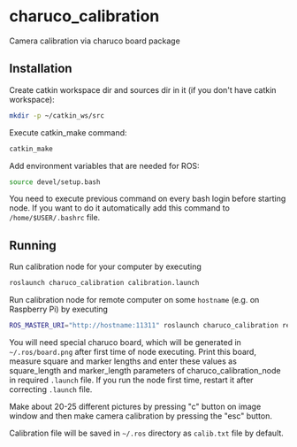 # charuco_calibration
Camera calibration via charuco board package

## Installation
Create catkin workspace dir and sources dir in it (if you don't have catkin workspace):
```bash
mkdir -p ~/catkin_ws/src 
```

Execute catkin_make command:
```bash
catkin_make
```

Add environment variables that are needed for ROS:
```bash
source devel/setup.bash
```

You need to execute previous command on every bash login before starting node. If you want to do it automatically add this command to `/home/$USER/.bashrc` file.

## Running
Run calibration node for your computer by executing
```bash
roslaunch charuco_calibration calibration.launch
```

Run calibration node for remote computer on some `hostname` (e.g. on Raspberry Pi) by executing
```bash
ROS_MASTER_URI="http://hostname:11311" roslaunch charuco_calibration remote_calibration.launch
```

You will need special charuco board, which will be generated in `~/.ros/board.png` after first time of node executing. Print this board, measure square and marker lengths and enter these values as square_length and marker_length parameters of charuco_calibration_node in required `.launch` file. If you run the node first time, restart it after correcting `.launch` file.

Make about 20-25 different pictures by pressing "c" button on image window and then make camera calibration by pressing the "esc" button.

Calibration file will be saved in `~/.ros` directory as `calib.txt` file by default.


